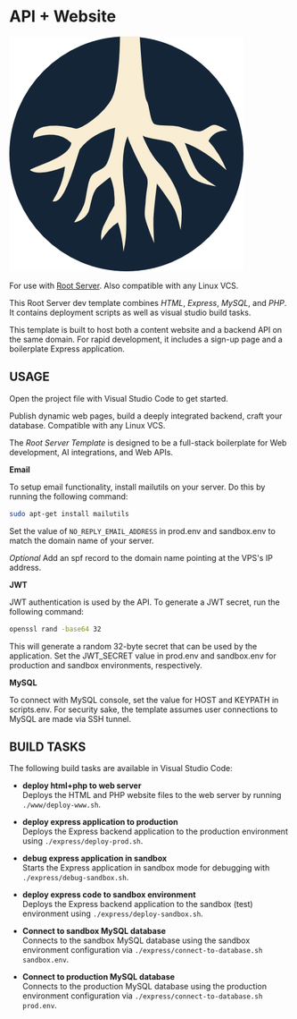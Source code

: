 # API + Website 

![Root Server logo](../README.png)

For use with [Root Server](https://rootserver.kezzi.co/). Also compatible with any Linux VCS.

This Root Server dev template combines *HTML*, *Express*, *MySQL*, and *PHP*. It contains deployment scripts as well as visual studio build tasks.

This template is built to host both a content website and a backend API on the same domain. For rapid development, it includes a sign-up page and a boilerplate Express application.

## USAGE

Open the project file with Visual Studio Code to get started.

Publish dynamic web pages, build a deeply integrated backend, craft your database. Compatible with any Linux VCS.

The *Root Server Template* is designed to be a full-stack boilerplate for Web development, AI integrations, and Web APIs.

**Email**

To setup email functionality, install mailutils on your server. Do this by running the following command:

```bash
sudo apt-get install mailutils
```


Set the value of `NO_REPLY_EMAIL_ADDRESS` in prod.env and sandbox.env to match the domain name of your server.

*Optional* Add an spf record to the domain name pointing at the VPS's IP address.

**JWT**

JWT authentication is used by the API. To generate a JWT secret, run the following command:

```bash
openssl rand -base64 32
```

This will generate a random 32-byte secret that can be used by the application. Set the JWT_SECRET value in prod.env and sandbox.env for production and sandbox environments, respectively.

**MySQL**

To connect with MySQL console, set the value for HOST and KEYPATH in scripts.env. For security sake, the template assumes user connections to MySQL are made via SSH tunnel.

<!-- Check out the [Root Server Documentation](https://rootserver.kezzi.co/docs) for more information. -->

## BUILD TASKS

The following build tasks are available in Visual Studio Code:

- **deploy html+php to web server**  
  Deploys the HTML and PHP website files to the web server by running `./www/deploy-www.sh`.

- **deploy express application to production**  
  Deploys the Express backend application to the production environment using `./express/deploy-prod.sh`.

- **debug express application in sandbox**  
  Starts the Express application in sandbox mode for debugging with `./express/debug-sandbox.sh`.

- **deploy express code to sandbox environment**  
  Deploys the Express backend application to the sandbox (test) environment using `./express/deploy-sandbox.sh`.

- **Connect to sandbox MySQL database**  
  Connects to the sandbox MySQL database using the sandbox environment configuration via `./express/connect-to-database.sh sandbox.env`.

- **Connect to production MySQL database**  
  Connects to the production MySQL database using the production environment configuration via `./express/connect-to-database.sh prod.env`.


